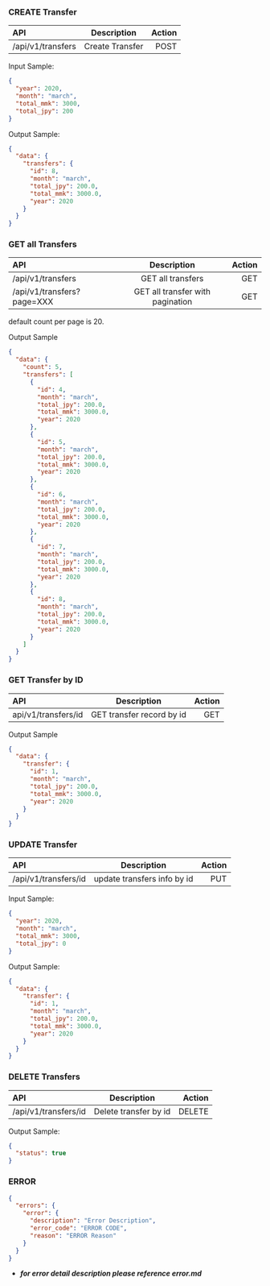 ### CREATE Transfer

| API               |   Description   | Action |
| :---------------- | :-------------: | -----: |
| /api/v1/transfers | Create Transfer |   POST |

Input Sample:

```json
{
  "year": 2020,
  "month": "march",
  "total_mmk": 3000,
  "total_jpy": 200
}
```

Output Sample:

```json
{
  "data": {
    "transfers": {
      "id": 8,
      "month": "march",
      "total_jpy": 200.0,
      "total_mmk": 3000.0,
      "year": 2020
    }
  }
}
```

### GET all Transfers

| API                        |           Description            | Action |
| :------------------------- | :------------------------------: | -----: |
| /api/v1/transfers          |        GET all transfers         |    GET |
| /api/v1/transfers?page=XXX | GET all transfer with pagination |    GET |

default count per page is 20.

Output Sample

```json
{
  "data": {
    "count": 5,
    "transfers": [
      {
        "id": 4,
        "month": "march",
        "total_jpy": 200.0,
        "total_mmk": 3000.0,
        "year": 2020
      },
      {
        "id": 5,
        "month": "march",
        "total_jpy": 200.0,
        "total_mmk": 3000.0,
        "year": 2020
      },
      {
        "id": 6,
        "month": "march",
        "total_jpy": 200.0,
        "total_mmk": 3000.0,
        "year": 2020
      },
      {
        "id": 7,
        "month": "march",
        "total_jpy": 200.0,
        "total_mmk": 3000.0,
        "year": 2020
      },
      {
        "id": 8,
        "month": "march",
        "total_jpy": 200.0,
        "total_mmk": 3000.0,
        "year": 2020
      }
    ]
  }
}
```

### GET Transfer by ID

| API                 |        Description        | Action |
| :------------------ | :-----------------------: | -----: |
| api/v1/transfers/id | GET transfer record by id |    GET |

Output Sample

```json
{
  "data": {
    "transfer": {
      "id": 1,
      "month": "march",
      "total_jpy": 200.0,
      "total_mmk": 3000.0,
      "year": 2020
    }
  }
}
```

### UPDATE Transfer

| API                  |         Description         | Action |
| :------------------- | :-------------------------: | -----: |
| /api/v1/transfers/id | update transfers info by id |    PUT |

Input Sample:

```json
{
  "year": 2020,
  "month": "march",
  "total_mmk": 3000,
  "total_jpy": 0
}
```

Output Sample:

```json
{
  "data": {
    "transfer": {
      "id": 1,
      "month": "march",
      "total_jpy": 200.0,
      "total_mmk": 3000.0,
      "year": 2020
    }
  }
}
```

### DELETE Transfers

| API                  |      Description      | Action |
| :------------------- | :-------------------: | -----: |
| /api/v1/transfers/id | Delete transfer by id | DELETE |

Output Sample:

```json
{
  "status": true
}
```

### ERROR

```json
{
  "errors": {
    "error": {
      "description": "Error Description",
      "error_code": "ERROR CODE",
      "reason": "ERROR Reason"
    }
  }
}
```

- **_for error detail description please reference error.md_**
